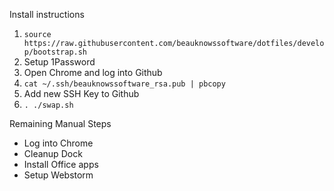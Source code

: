 Install instructions

1. `source https://raw.githubusercontent.com/beauknowssoftware/dotfiles/develop/bootstrap.sh`
2. Setup 1Password
3. Open Chrome and log into Github
4. `cat ~/.ssh/beauknowssoftware_rsa.pub | pbcopy`
5. Add new SSH Key to Github
6. `. ./swap.sh`

Remaining Manual Steps
* Log into Chrome
* Cleanup Dock
* Install Office apps
* Setup  Webstorm
